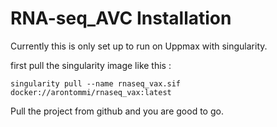 # RNA-seq_AVC Installation

Currently this is only set up to run on Uppmax with singularity. 

first pull the singularity image like this :
```
singularity pull --name rnaseq_vax.sif docker://arontommi/rnaseq_vax:latest
```

Pull the project from github and you are good to go. 